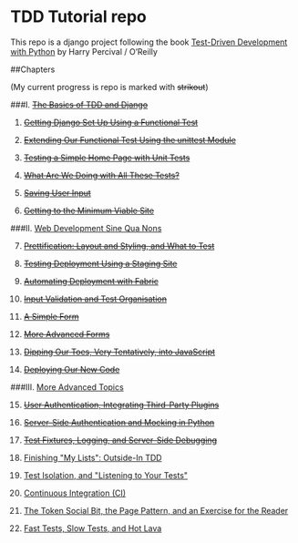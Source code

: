 TDD Tutorial repo
=================

This repo is a django project following the book
[Test-Driven Development with Python](http://chimera.labs.oreilly.com/books/1234000000754.html) by Harry Percival / O’Reilly

##Chapters

(My current progress is repo is marked with ~~strikout~~)

###I. [~~The Basics of TDD and Django~~](http://chimera.labs.oreilly.com/books/1234000000754/pt01.html)

1) [~~Getting Django Set Up Using a Functional Test~~](http://chimera.labs.oreilly.com/books/1234000000754/ch01.html)

2) [~~Extending Our Functional Test Using the unittest Module~~ ](http://chimera.labs.oreilly.com/books/1234000000754/ch02.html)

3) [~~Testing a Simple Home Page with Unit Tests~~](http://chimera.labs.oreilly.com/books/1234000000754/ch03.html)

4) [~~What Are We Doing with All These Tests?~~](http://chimera.labs.oreilly.com/books/1234000000754/ch04.html)

5) [~~Saving User Input~~](http://chimera.labs.oreilly.com/books/1234000000754/ch05.html)

6) [~~Getting to the Minimum Viable Site~~](http://chimera.labs.oreilly.com/books/1234000000754/ch06.html)

###II. [Web Development Sine Qua Nons](http://chimera.labs.oreilly.com/books/1234000000754/pt02.html)

7) [~~Prettification: Layout and Styling, and What to Test~~](http://chimera.labs.oreilly.com/books/1234000000754/ch07.html)

8) [~~Testing Deployment Using a Staging Site~~](http://chimera.labs.oreilly.com/books/1234000000754/ch08.html)

9) [~~Automating Deployment with Fabric~~](http://chimera.labs.oreilly.com/books/1234000000754/ch09.html)

10) [~~Input Validation and Test Organisation~~](http://chimera.labs.oreilly.com/books/1234000000754/ch10.html)

11) [~~A Simple Form~~](http://chimera.labs.oreilly.com/books/1234000000754/ch11.html )

12) [~~More Advanced Forms~~](http://chimera.labs.oreilly.com/books/1234000000754/ch12.html)

13) [~~Dipping Our Toes, Very Tentatively, into JavaScript~~](http://chimera.labs.oreilly.com/books/1234000000754/ch13.html)

14) [~~Deploying Our New Code~~](http://chimera.labs.oreilly.com/books/1234000000754/ch14.html)

###III. [More Advanced Topics](http://chimera.labs.oreilly.com/books/1234000000754/pt03.html)

15) [~~User Authentication, Integrating Third-Party Plugins~~](http://chimera.labs.oreilly.com/books/1234000000754/ch15.html)

16) [~~Server-Side Authentication and Mocking in Python~~](http://chimera.labs.oreilly.com/books/1234000000754/ch16.html)

17) [~~Test Fixtures, Logging, and Server-Side Debugging~~](http://chimera.labs.oreilly.com/books/1234000000754/ch17.html)

18) [Finishing "My Lists": Outside-In TDD](http://chimera.labs.oreilly.com/books/1234000000754/ch18.html)

19) [Test Isolation, and "Listening to Your Tests"](http://chimera.labs.oreilly.com/books/1234000000754/ch19.html)

20) [Continuous Integration (CI)](http://chimera.labs.oreilly.com/books/1234000000754/ch20.html)

21) [The Token Social Bit, the Page Pattern, and an Exercise for the Reader](http://chimera.labs.oreilly.com/books/1234000000754/ch21.html)

22) [Fast Tests, Slow Tests, and Hot Lava](http://chimera.labs.oreilly.com/books/1234000000754/ch22.html)
